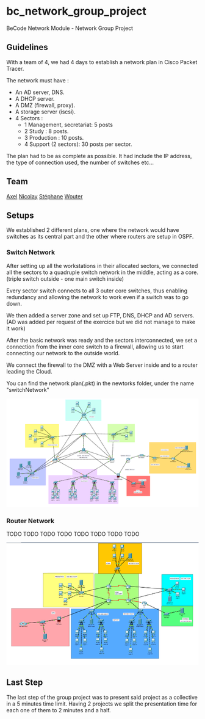 # bc_network_group_project

BeCode Network Module - Network Group Project

## Guidelines

With a team of 4, we had 4 days to establish a network plan in Cisco Packet Tracer.

The network must have :
- An AD server, DNS.
- A DHCP server.
- A DMZ (firewall, proxy).
- A storage server (iscsi).
- 4 Sectors :
    - 1 Management, secretariat: 5 posts
    - 2 Study : 8 posts.
    - 3 Production : 10 posts.
    - 4 Support (2 sectors): 30 posts per sector.

The plan had to be as complete as possible. It had include the IP address, the type of connection used, the number of switches etc...

## Team

[Axel](https://github.com/Crucius96)
[Nicolay](https://github.com/yadrychnikovNicolay)
[Stéphane](https://github.com/RombinatoR)
[Wouter](https://github.com/Hyamoto)

## Setups

We established 2 different plans, one where the network would have switches as its central part and the other where routers are setup in OSPF.

### Switch Network

After setting up all the workstations in their allocated sectors, we connected all the sectors to a quadruple switch network in the middle, acting as a core. (triple switch outside - one main switch inside)

Every sector switch connects to all 3 outer core switches, thus enabling redundancy and allowing the network to work even if a switch was to go down.

We then added a server zone and set up FTP, DNS, DHCP and AD servers. (AD was added per request of the exercice but we did not manage to make it work)

After the basic network was ready and the sectors interconnected, we set a connection from the inner core switch to a firewall, allowing us to start connecting our network to the outside world.

We connect the firewall to the DMZ with a Web Server inside and to a router leading the Cloud.

You can find the network plan(.pkt) in the newtorks folder, under the name "switchNetwork"

![switch network plan](./images/etwork-project-switches.png)

### Router Network

TODO TODO TODO TODO TODO TODO TODO TODO

![router network plan](./images/network-project-routers.png)

## Last Step

The last step of the group project was to present said project as a collective in a 5 minutes time limit. Having 2 projects we split the presentation time for each one of them to 2 minutes and a half.